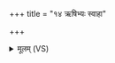 +++
title = "१४ ऋषिभ्यः स्वाहा"

+++
<details><summary>मूलम् (VS)</summary>

ऋ॒षिभ्यः॒ स्वाहा॑ ॥
</details>